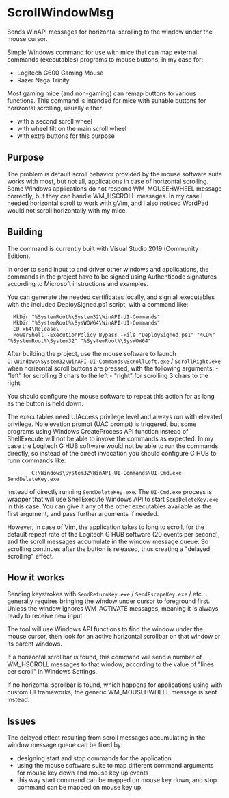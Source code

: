 # ScrollWindowMsg
Sends WinAPI messages for horizontal scrolling to the window under the mouse cursor.

Simple Windows command for use with mice that can map external commands (executables) programs to mouse buttons, in my case for:
 - Logitech G600 Gaming Mouse
 - Razer Naga Trinity

Most gaming mice (and non-gaming) can remap buttons to various functions. This command is intended for mice with suitable buttons for horizontal scrolling, usually either:
 - with a second scroll wheel
 - with wheel tilt on the main scroll wheel
 - with extra buttons for this purpose

## Purpose
The problem is default scroll behavior provided by the mouse software suite works with most, but not all, applications in case of horizontal scrolling. Some Windows applications do not respond WM_MOUSEHWHEEL message correctly, but they can handle WM_HSCROLL messages. In my case I needed horizontal scroll to work with gVim, and I also noticed WordPad would not scroll horizontally with my mice.

## Building
The command is currently built with Visual Studio 2019 (Community Edition).

In order to send input to and driver other windows and applications, the commands in the project have to be signed using Authenticode signatures according to Microsoft instructions and examples.

You can generate the needed certificates locally, and sign all executables with the included DeploySigned.ps1 script, with a command like:
```batch
  MkDir "%SystemRoot%\System32\WinAPI-UI-Commands"
  MkDir "%SystemRoot%\SysWOW64\WinAPI-UI-Commands"
  CD x64\Release\
  PowerShell -ExecutionPolicy Bypass -File "DeploySigned.ps1" "%CD%" "%SystemRoot%\System32" "%SystemRoot%\SysWOW64"
```

After building the project, use the mouse software to launch `C:\Windows\System32\WinAPI-UI-Commands\ScrollLeft.exe` / `ScrollRight.exe` when horizontal scroll buttons are pressed, with the following arguments:
    - "left" for scrolling 3 chars to the left
    - "right" for scrolling 3 chars to the right

You should configure the mouse software to repeat this action for as long as the button is held down.

The executables need UIAccess privilege level and always run with elevated privilege. No elevetion prompt (UAC prompt) is triggered, but some programs using Windows CreateProcess API function instead of ShellExecute will not be able to invoke the commands as expected. In my case the Logitech G HUB software would not be able to run the commands directly, so instead of the direct invocation you should configure G HUB to runn commands like:
```batch
        C:\Windows\System32\WinAPI-UI-Commands\UI-Cmd.exe SendDeleteKey.exe
```
instead of directly running `SendDeleteKey.exe`. The `UI-Cmd.exe` process is wrapper that will use ShellExecute Windows API to start `SendDeleteKey.exe` in this case. You can give it any of the other executables available as the first argument, and pass further arguments if needed.

However, in case of Vim, the application takes to long to scroll, for the default repeat rate of the Logitech G HUB software (20 events per second), and the scroll messages accumulate in the window message queue. So scrolling continues after the button is released, thus creating a "delayed scrolling" effect.

## How it works
Sending keystrokes with `SendReturnKey.exe` / `SendEscapeKey.exe` / etc... generally requires bringing the window under cursor to foreground first. Unless the window ignores WM_ACTIVATE messages, meaning it is always ready to receive new input.

The tool will use Windows API functions to find the window under the mouse cursor, then look for an active horizontal scrollbar on that window or its parent windows.

If a horizontal scrollbar is found, this command will send a number of WM_HSCROLL messages to that window, according to the value of "lines per scroll" in Windows Settings.

If no horizontal scrollbar is found, which happens for applications using with custom UI frameworks, the generic WM_MOUSEHWHEEL message is sent instead.

## Issues
The delayed effect resulting from scroll messages accumulating in the window message queue can be fixed by:
 - designing start and stop commands for the application
 - using the mouse software suite to map different command arguments for mouse key down and mouse key up events
 - this way start command can be mapped on mouse key down, and stop command can be mapped on mouse key up.
